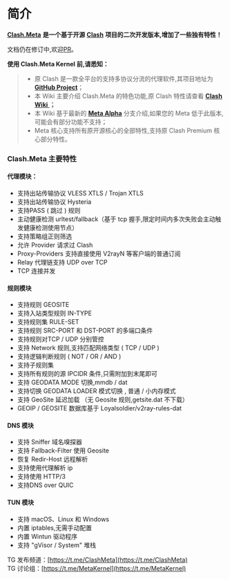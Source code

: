 # 简介

[**Clash.Meta**](https://github.com/MetaCubeX/Clash.Meta/tree/Meta) **是一个基于开源** [**Clash**](https://github.com/Dreamacro/clash) **项目的二次开发版本,增加了一些独有特性！**

文档仍在修订中,欢迎[PR](https://github.com/MetaCubeX/Meta-Docs/)。

**使用 Clash.Meta Kernel 前,请悉知：**

> * 原 Clash 是一款全平台的支持多协议分流的代理软件,其项目地址为  [**GitHub Project**](https://github.com/Dreamacro/clash)；
> * 本 Wiki 主要介绍 Clash.Meta 的特色功能,原 Clash 特性请查看 [**Clash Wiki** ](https://lancellc.gitbook.io/clash/)**；**
> * 本 Wiki 基于最新的 [**Meta Alpha**](https://github.com/MetaCubeX/Clash.Meta/tree/Alpha) 分支介绍,如果您的 Meta 低于此版本,可能会有部分功能不支持；
> * Meta 核心支持所有原开源核心的全部特性,支持原 Clash Premium 核心部分特性。

### Clash.Meta 主要特性

#### **代理模块：**

* 支持出站传输协议 VLESS XTLS / Trojan XTLS
* 支持出站传输协议 Hysteria
* 支持PASS ( 跳过 ) 规则
* 主动健康检测 urltest/fallback（基于 tcp 握手,限定时间内多次失败会主动触发健康检测使用节点）
* 支持策略组正则筛选
* 允许 Provider 请求过 Clash
* Proxy-Providers 支持直接使用 V2rayN 等客户端的普通订阅
* Relay 代理链支持 UDP over TCP
* TCP 连接并发

#### 规则模块

* 支持规则 GEOSITE
* 支持入站类型规则 IN-TYPE
* 支持规则集 RULE-SET
* 支持规则 SRC-PORT 和 DST-PORT 的多端口条件
* 支持规则对TCP / UDP 分别管控
* 支持 Network 规则,支持匹配网络类型 ( TCP / UDP )
* 支持逻辑判断规则 ( NOT / OR / AND )
* 支持子规则集
* 支持所有规则的源 IPCIDR 条件,只需附加到末尾即可
* 支持 GEODATA MODE 切换,mmdb / dat
* 支持切换 GEODATA LOADER 模式切换 , 普通 / 小内存模式
* 支持 GeoSite 延迟加载 （无 Geosite 规则,getsite.dat 不下载）
* GEOIP / GEOSITE 数据库基于 Loyalsoldier/v2ray-rules-dat

#### DNS 模块

* 支持 Sniffer 域名嗅探器
* 支持 Fallback-Filter 使用 Geosite
* 恢复 Redir-Host 远程解析
* 支持使用代理解析 ip
* 支持使用 HTTP/3
* 支持DNS over QUIC

#### TUN 模块

* 支持 macOS、Linux 和 Windows
* 内置 iptables,无需手动配置
* 内置 Wintun 驱动程序
* 支持 "gVisor / System" 堆栈

TG 发布频道：[https://t.me/ClashMeta](https://t.me/ClashMeta)  
TG 讨论组：[https://t.me/MetaKernel](https://t.me/MetaKernel)

